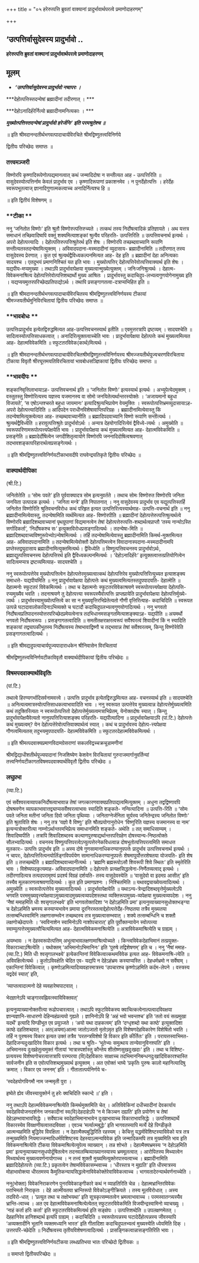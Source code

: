 +++
title = "०५ हरेरुत्पत्ति ब्रुवतां वाक्यानां प्रादुर्भावार्थपरत्वे प्रमाणोदाहरणम्"

+++


## ‘उत्पत्तिर्वासुदेवस्य प्रादुर्भावो ..

**हरेरुत्पत्ति ब्रुवतां वाक्यानां प्रादुर्भावार्थपरत्वे प्रमाणोदाहरणम्**

## **मूलम्**

- ***‘उत्पत्तिर्वासुदेवस्य प्रादुर्भावो नचापरः ।***

***देहोत्पत्तिस्तदन्येषां ब्रह्मादीनां तदीरणात् । ***

***देहोऽनादिर्हरेर्नित्यो ब्रह्मादीनामनित्यकाः । ***

***मुख्योत्पत्तिस्तदन्येषां प्रादुर्भावो हरेर्जनिः’ इति परमश्रुतेश्च ॥***

॥ इति श्रीमदानन्दतीर्थभगवत्पादाचार्यविरचिते श्रीमद्विष्णुतत्त्वविनिर्णये

द्वितीयः परिच्छेदः समाप्तः ॥

### **तत्त्वमञ्जरी**

विष्णोरपि कृष्णादिरूपेणोत्पद्यमानत्वात् कथं जन्मादिदोषा न सन्तीत्यत आह - उत्पत्तिरिति ॥ वासुदेवस्योत्पत्तिर्नाम केवलं प्रादुर्भाव एव । कृष्णादिरूपाणां प्रकाशनमेव । न पुनर्देहोत्पत्तिः । हरेर्देहः स्वरूपभूतत्वाज् ज्ञानादिगुणात्मकत्वाच्च अनादिर्नित्यश्च हि ॥

॥ इति द्वितीयं विशेषणम् ॥

### **टीका **

ननु ‘जनितोत विष्णोः’ इति श्रुतौ विष्णोरुत्पत्तिरुच्यते । तत्कथं तस्य निर्दोषत्वादिकं प्रतिज्ञायते । अथ यत्तत्र समाधानं तच्छिवादिष्वपि वक्तुं शक्यमित्याशङ्कां श्रुत्यैव परिहरति- उत्पत्तिरिति ॥ उत्पत्तिवचनार्थ इत्यर्थः । अपरो देहोत्पत्त्यादिः । देहोत्पत्तिरुत्पत्तिश्रुतेरर्थ इति शेषः । विष्णोरपि तच्छब्दवाच्यानि रूपाणि सन्तीत्यतस्तदन्येषामित्युक्तम् । अविवादपदाना-मस्मदादीनां व्युदासाय- ब्रह्मादीनामिति ॥ तदीरणात् तस्य वासुदेवस्य प्रेरणात् । कुत एवं श्रुत्यर्थद्वैविध्यकल्पनमित्यत आह- देह इति ॥ ब्रह्मादीनां देहा अनित्यकाः सादयश्च । एतदुभयं प्रमाणनिश्चितं यत इति भावः । मुख्योत्पत्तिर् देहोत्पत्तिरेवोत्पत्तिवाक्यार्थ इति शेषः । यद्यपीय-मप्यमुख्या । तथाऽपि प्रादुर्भावापेक्षया मुख्यत्वान्मुख्येत्युक्तम् । जनिःजनिश्रुत्यर्थः । देहात्म-विवेकमनाश्रित्य देहोत्पत्तिरेवोत्पत्तिशब्दार्थो मुख्य आश्रितः । प्रादुर्भावस्तु कदाचिदुप-लभ्यत्वगुणयोगेनामुख्य इति । यद्यप्ययमुत्तरपरिच्छेदप्रतिपाद्योऽर्थः । तथापि प्रसङ्गागतत्वा-दत्राप्यभिहित इति ॥

॥ इति श्रीमदानन्दतीर्थभगवत्पादाचार्यविरचितस्य श्रीमद्विष्णुतत्त्वविनिर्णयस्य टीकायां श्रीमज्जयतीर्थमुनिविरचितायां द्वितीयः परिच्छेदः समाप्तः ॥

### **भावबोधः **

उत्पत्तिःप्रादुर्भाव इत्येतद्विरुद्धमित्यत आह-उत्पत्तिवचनस्यार्थ इतीति ॥ एवमुत्तरत्रापि द्रष्टव्यम् । सादयश्चेति ॥ सादित्वस्योत्पत्तिसाधकत्वात् । अनादिरित्युक्तत्वाच्चेति भावः । प्रादुर्भावापेक्षया देहोत्पत्तेः कथं मुख्यत्वमित्यत आह- देहात्मविवेकमिति ॥ स्फुटतरविवेक(कार्थ)मित्यर्थः ।

॥ इति श्रीमदानन्दतीर्थभगवत्पादाचार्यविरचितश्रीमद्विष्णुतत्त्वविनिर्णयस्य श्रीमज्जयतीर्थपूज्यचरणविरचिताया टीकाया विवृतौ श्रीरघूत्तमयतिविरचितायां भावबोधसञ्ज्ञिकायां द्वितीयः परिच्छेदः समाप्तः ॥

### **भावदीपः **

शङ्कानिवृत्तिलाभायाऽह- उत्पत्तिवचनार्थ इति ॥ ‘जनितोत विष्णोः’ इत्यस्यार्थ इत्यर्थः । अभ्युपेत्येदमुक्तम् । वस्तुतस्तु विष्णोरित्यस्य यज्ञस्य यजमानस्य वा सोमो जनयितेत्यर्थान्तरस्योक्तेः । ‘अजायमानो बहुधा विजायते’, ‘स एषोऽन्तश्चरते बहुधा जायमानः’ इत्यादिश्रुत्यभिप्रायेण वेयमुक्तिः । स्वरूपोत्पत्तिभ्रमव्युदासायाऽह- अपरो देहोत्पत्त्यादिरिति ॥ आदिपदेन पराधीनविशेषावाप्तिपरिग्रहः । ब्रह्मादीनामित्येवास्तु किं तदन्येषामित्युक्त्येत्यत आह- तच्छब्दवाच्यानीति ॥ ब्रह्मादिपदवाच्यानि विष्णो रूपाणि सन्तीत्यर्थः । श्रुत्यर्थद्वैविध्येति ॥ हरावुत्पत्तिश्रुतेः प्रादुर्भावोऽर्थः । अन्यत्र देहयोगादिरित्येवं द्वैविध्ये-त्यर्थः । अमुख्येति ॥ स्वरूपपरिणामरूपोत्पत्त्यपेक्षयेति भावः । प्रादुर्भावापेक्षया कथं मुख्यत्वमित्यत आह- देहात्मविवेकमिति ॥ प्रसङ्गेति ॥ ब्रह्मादेर्दोषित्वेन जगदीशितृत्वायोगे विष्णोरपि जननादिदोषित्वश्रवणात् तदभावशङ्कापरिहारार्थत्वप्रसङ्गेत्यर्थः ।

॥ इति श्रीमद्विष्णुतत्त्वविनिर्णयटीकाभावदीपे राघवेन्द्रयतिकृते द्वितीयः परिच्छेदः ॥

### **वाक्यार्थदीपिका**

(श्री.टि.)

जनितोतेति ॥ ‘सोमः पवते’ इति पूर्ववाक्यादत्र सोम इत्यनुवर्तते । तथाच सोमः विष्णोरुत विष्णोरपि जनिता जनयिता उत्पादक इत्यर्थः । ‘जनिता मन्त्रे’ इति निपातनात् । ननु वासुदेवस्य प्रादुर्भाव एव यद्युत्पत्तिस्तर्हि जनितोत विष्णोरिति श्रुतिवचनविरोधः कथं परिहृत इत्यत उत्पत्तिरित्यस्यार्थमाह- उत्पत्ति-वचनार्थ इति ॥ ननु ब्रह्मादीनामित्येवास्तु, तदन्येषामिति व्यर्थमित्यत आह- विष्णोरपीति ॥ ब्रह्मादीनां देहोत्पत्तेरुत्पत्तिश्रुत्यर्थत्वे विष्णोरपि ब्रह्मादिशब्दवाच्यानां पृथग्रूपाणां विद्यमानत्वेन तेषां देहोत्पत्तेरुत्पत्ति-शब्दार्थत्वप्राप्तौ ‘तस्य नान्योऽस्ति सर्गादिकर्ता’, ‘निर्दोषकश्च सः’ इत्युक्तविरोधप्रसङ्गादित्यर्थः । तदन्येषा-मिति ॥ ब्रह्मादिशब्दवाच्यविष्णुरूपेभ्योऽन्येषामित्यर्थः । तर्हि तदन्येषामित्येवास्तु ब्रह्मादीनामिति किमर्थ-मुक्तमित्यत आह- अविवादपदानामिति ॥ तदन्येषामित्येवोक्तौ देहोत्पत्तिमत्त्वेन विवादानास्पदाना-मस्मदादीनामपि प्राप्तेस्तद्व्युदासाय ब्रह्मादीनामित्युक्तमित्यर्थः। द्वैविध्येति ॥ विष्णूत्पत्तिवचनस्य प्रादुर्भावोऽर्थः, ब्रह्माद्युत्पत्तिवचनस्य देहोत्पत्तिरर्थ इति द्वैविध्यकल्पनमित्यर्थः । ‘देहोऽनादिर्हरेः’ इत्युक्तत्वात्तत्प्रतियोगित्वेन सादित्वमप्यत्र द्रष्टव्यमित्याह- सादयश्चेति ॥

ननु स्वरूपोत्पत्तेरेव मुख्योत्पत्तित्वेन देहोत्पत्तेरमुख्यत्वात्कथं देहोत्पत्तिरेव मुख्योत्पत्तिरित्युच्यत इत्याशङ्क्य समाधत्ते- यद्यपीयमिति ॥ ननु प्रादुर्भावापेक्षया देहोत्पत्तेः कथं मुख्यत्वमित्यतस्तदुपपादयति- देहात्मेति ॥ देहात्मनोः स्फुटतरं विवेकमित्यर्थः । तथा च देहात्मनोः स्फुटतरविवेकाश्रयणे स्वरूपोत्पत्त्यपेक्षया देहोत्पत्ति-रप्यमुख्यैव भवति । तदनाश्रयणे तु देहोत्पत्त्या स्वरूपस्यैवोत्पत्तिः प्राप्तप्रायेति प्रादुर्भावापेक्षया देहोत्पत्तिर्मुख्ये-त्यर्थः । प्रादुर्भावस्यामुख्योत्पत्तित्वे का सा न मुख्यवृत्तिरभिप्रेतेत्यतो गौणी वृत्तिरित्याह- कदाचिदिति ॥ स्वरूपत उत्पन्ने घटादावालोकादिनाऽभिव्यक्ते च घटादौ कदाचिदुपलभ्यत्वगुणयोगादित्यर्थः । ननु भगवतो निर्दोषत्वप्रतिपादनस्योत्तरपरिच्छेदप्रमेयत्वेनात्र तदभिधानमसङ्गतमित्याशङ्क्याऽह- यद्यपीति ॥ अयमर्थो भगवतो निर्दोषत्वरूपः । प्रसङ्गागतत्वादिति ॥ समतीतक्षराक्षरत्वरूपं सर्वेश्वरत्वं शिवादीनां किं न स्यादिति शङ्कायां तद्व्यापकीभूतस्य निर्दोषत्वस्य तेष्वभावाद्विष्णौ च तद्भावान्न तेषां सर्वेश्वरत्वम्, किन्तु विष्णोरेवेति प्रसङ्गागतत्वादित्यर्थः ।

॥ इति श्रीमद्यदुपत्याचार्यपूज्यपादाराधकेन श्रीनिवासेन विरचितायां

श्रीमद्विष्णुतत्त्वविनिर्णयटीकाविवृतौ वाक्यार्थदीपिकायां द्वितीयः परिच्छेदः ॥

### **विषमपदवाक्यार्थविवृतिः**

(पां.टि.)

तथात्वे हिरण्यगर्भादिसर्वनामवत्त्वे । उत्पत्तिः प्रादुर्भाव इत्येतद्विरुद्धमित्यत आह- वचनस्यार्थ इति ॥ सादयश्चेति ॥ अनित्यत्वमात्रस्योत्पत्तिसाधकत्वाभावादिति भावः । ननु स्वरूपत उत्पत्तेरेव मुख्यत्वान्न देहोत्पत्तेर्मुख्यत्वमिति कथं तदुक्तिरित्यतः न स्वरूपोत्पत्तितो देहोत्पत्तेर्मुख्यत्वमत्राभिप्रेतम्, येनोक्तदोषः स्यात् । किन्तु प्रादुर्भावापेक्षयैवेत्यतो नानुपपत्तिरित्याशङ्क्य परिहरति- यद्यपीत्यादिना ॥ प्रादुर्भावापेक्षयाऽपि (पां.टि.) देहोत्पत्तेः कथं मुख्यत्वम्? येन देहोत्पत्तेरेवोत्पत्तिवाक्यार्थत्वं स्यात् । कथं च प्रादुर्भावस्य देहोत्प-त्त्यपेक्षया गौणत्वमित्यतस् तदुभयमुपपादयति- देहात्मविवेकमिति ॥ स्फुटतरदेहात्मविवेकमित्यर्थः ।

॥ इति श्रीमत्पदवाक्यप्रमाणविदामग्रेसराणां सकलविद्वच्चक्रचूडामणीनां

श्रीमद्विद्याधीशतीर्थपूज्यपादानां निजशिष्येण केशवेन विरचितायां गुरुराजमार्गानुवर्तिन्यां तत्त्वनिर्णयटीकागतविषमपदवाक्यार्थविवृतौ द्वितीयः परिच्छेदः ॥

### **लघुप्रभा**

(व्या.टि.)

एवं सर्वेश्वरत्वव्यापकनिर्दोषत्वाभावान्न तेषां जगत्कारणवाक्यप्रतिपाद्यत्वमित्युक्तम् । अधुना तद्वद्विष्णावपि दोषश्रवणेन व्यापकाभावात्तद्व्याप्यसर्वेश्वरत्वाभावः स्यादिति शङ्कते- नन्वित्यादिना ॥ उत्पत्ति-रिति ॥ ‘सोमः पवते जनिता मतीनां जनिता दिवो जनिता पृथिव्याः । जनिताग्नेर्जनिता सूर्यस्य जनितेन्द्रस्य जनितोत विष्णोः’ इति श्रुताविति शेषः । ननु तत्र ‘यज्ञो वै विष्णुः’ इति श्रौतप्रयोगानुरोधेन ‘विष्णुरिति यज्ञस्य यजमानस्य वा नाम’ इत्यन्यत्रोक्तरीत्या नाम्नोऽर्थान्तरमभिप्रेत्य समाधानमिति शङ्कते- अथेति ॥ तत् समाधिसाम्यम् । शिवादिष्वपीति । तत्रापि शिवादिशब्दस्य कल्याणपुरुषाद्यर्थान्तरपरिग्रहेण दोषस्यान्य-निष्ठत्वोक्तेः सौलभ्यादित्यर्थः । वचनस्य विष्णूत्पत्तिपरत्वेऽप्युत्पत्तेरनेकविधत्वान्न दोषभूतोत्पत्तिपरत्वमिति समाधत्त मूलकारः- उत्पत्तिः प्रादुर्भाव इति ॥ अस्य दोषे गुणसामानाधिकरण्यानुपपत्तेः प्रादुर्भाव उत्पत्तिवचनार्थ इत्यर्थः । न चापरः, देहोत्पत्तिरित्यनयोर्लिङ्गविपर्ययेण सामानाधिकरण्यानुपपत्तेः शेषमापूर्योत्तरशेषतया योजयति- इति शेष इति ॥ तत्तच्छब्देति ॥ ब्रह्मादिशब्दवाच्यानीत्यर्थः । ‘ब्रह्मणि ब्रह्मरूपोऽसौ शिवरूपी शिवे स्थितः’ इति स्मृतेरिति भावः । विशेष्यपदकृत्यमाह- अविवादपदानामिति ॥ देहोत्पत्तेः प्रत्यक्षसिद्धत्वेना-निर्णेतव्यत्वाद् इत्यर्थः । तदीरणादित्यत्र तत्पदपरामृश्यं प्रदर्श्य विग्रहं दर्शयति- तस्य वासुदेवस्येति ॥ ‘वासुदेवो वा इदमग्र आसीत्’ इति तस्यैव मूलकारणत्वश्रवणादित्यर्थः । कुत इति प्रमाणप्रश्नः । निश्चितमिति ॥ यथावद्व्याख्येयत्वादित्यर्थः । अमुख्येति ॥ स्वरूपोत्पत्तेरेव मुख्यत्वादित्यर्थः । प्रादुर्भावापेक्षयेति ॥ यथाऽन्य-त्रेन्द्रादिशब्दवृत्तेर्मुख्यत्वेऽपि भगवति परममुख्यवृत्त्यपेक्षयाऽमुख्यत्वादमुख्यत्वव्यपदेशस्तथा व्यक्तिरूपामुख्य-व्यपेक्षया मुख्यत्वव्यपदेशः । ननु ‘नैषां ममाहमिति धीः श्वसृगालभक्ष्ये’ इति भागवतोक्तदिशा ‘न देहोऽहमिति प्रमा’ इत्यनुव्याख्यानसुधोक्तभङ्ग्या च देहोऽहमिति भ्रमस्य कस्याप्यभावेन प्रमाया दूरनिरस्तत्वाद्देहोत्पत्तेर्देह-निष्ठतया तत्रैव मुख्यतया तत्सम्बन्धिस्वामिनि लक्षणासम्भवेन तच्छब्दस्य तत्र मुख्यत्वासम्भवात् । शक्ये तत्सम्बन्धिनि च शक्तौ लक्षणोच्छेदापत्तेः । ‘स्वविनाशेन स्वामिनोऽपि नाशोपचारात्’ इति पूर्वोक्तन्यायेन स्वोत्पत्त्या स्वाम्युत्पत्तेरमुख्यत्वौचित्यमित्यत आह- देहात्मविवेकमनाश्रित्येति ॥ अत्राविवेकमाश्रित्येति च ग्राह्यम् ।

अयम्भावः । न देहस्वरूपोत्पत्तिम् अभूत्वाभावलक्षणामाश्रित्योच्यते । किन्त्वविवेकदेहाभिमानं तत्प्रयुक्त-विकारञ्चाऽश्रित्येति । यथोक्तम् ‘अभिमानोऽभिमानिनः’ इति ‘पुरुषे तद्विशेषणम्’ इति च । ननु ‘नैषां ममाह-(व्या.टि.) मिति धीः श्वसृगालभक्ष्ये’ इत्येकान्तिनां विवेकित्वात्कथमविवेक इत्यत आह- विवेकमनाश्रि-त्येति ॥ अविवक्षित्वेत्यर्थः । कुतोऽविवक्षेति चेदित एव- यद्यपि न देहेऽहंभ्रमः कस्याप्यस्ति । देहधर्मभ्रमो न सर्वेषाम् । एकान्तिनां विवेकित्वात् । कृष्णोऽहमित्यादिव्यवहारमात्रस्य ‘उपचारश्च कृष्णोऽहमिति कर्दम-लेपने । वस्त्रस्य यद्वदेवं स्यात्’ इति,

‘व्याप्तत्वादात्मनो देहे व्यवहारेष्वपाटवात् ।

भेदज्ञानेऽपि चाङ्गारवह्निवत्स्वाविविक्तवत्’

इत्यनुव्याख्यानोक्तरीत्या रूढोपचारत्वात् । तथाऽपि स्फुटविवेकस्य क्वाचित्कत्वेनाल्पत्वादविवक्षया ज्ञान्यज्ञानि-साधारणो देहिन्यहंप्रत्ययो गृह्यते । ज्ञानिनोऽपि हि ‘अहं भवो भवन्तश्च’ इति ‘ततो वयं सत्प्रमुखा यदर्थे’ इत्यादि पिण्डीभूत एव प्रयुञ्जते । ‘अयो यथा दाहकत्वम्’ इति ‘दग्धृशब्दो यथा काष्ठे’ इत्युक्तदिशा काष्ठे दहतिशब्दवत् ।
अत(अयमा)आत्मा जातोऽजातो मृतोऽमृत इति विशेषणदेहविकारेण विशेषितो भवति । तर्हि न पुरुषस्य विकार इत्यत उक्तं तत्रैव ‘परतन्त्रविशेषो हि विकार इति कीर्तितः’ इति । परायत्तस्वाभिमत-देहादिजन्यदुःखादिरेव विकार इत्यर्थः । तथा च श्रुतिः- ‘भूतेभ्यः समुत्थाय तान्येवानुविनश्यति’ इति । अभिमानस्य दुःखहेतुत्वमुक्तं गीतायां ‘मात्रास्पर्शास्तु कौन्तेय शीतोष्णसुखदुःखदाः’ इति । तथा च विशिष्ट-प्रत्ययस्य विशेष्यगोचरत्वात्तत्रापि परम्परया (वि)देहविकारः साक्षाच्च तदभिमाननिबन्धनदुःखादिविकारश्चास्ति सार्वजनीन इति स एवोत्पत्तिशब्दमुख्यार्थ इत्युक्तम् । अत एवोक्तं भाष्ये ‘प्रकृतिः पुरुषः कालो महानित्यादिषु क्रमात् । विकार एव जननम्’ इति । गीतातात्पर्यनिर्णये च-

‘स्वदेहयोगविगमौ नाम जन्ममृती पुरा ।

इष्येते ह्येव जीवस्यायुक्तेर्न तु हरेः क्वचिदिति स्कान्दे ॥’ इति ।

ननु तथाऽपि देहात्मविवेकमनाश्रित्येति किमर्थमुक्तमिति चेत् । अतिविवेकिनां दधीच्यादीनां देवकार्याय स्वदेहवियोजनदर्शनेन जनकादीनां स्व(वि)देहदाहेऽपि ‘न मे किञ्चन दह्यति’ इति प्रयोगेण च तेषां देहेऽहम्भावाभावसिद्धेः । सर्वेषाञ्च स्वदेहाभिमानाभावेन दुःखाभावाच्च विकाराभावसिद्धेः । उत्पत्तिशब्दार्थे विकारस्येव विवक्षणीयत्वात्तदविवक्षा । एवञ्च ‘मर्त्यात्मबुद्धेः’ इति भागवतस्यापि मर्त्ये देहे पिण्डीकृते आत्मन्यहमिति बुद्धिरेव विवक्षिता । न देहात्मैक्यबुद्धिरिति रहस्यम् । केचित्तु यद्धर्मविशिष्टस्याविवेको यत्र तत्र तन्मुख्यमिति नियमाज्जन्मादिधर्मविशिष्टस्य देहस्याऽत्मन्यविवेक इति जन्मादिकमपि तत्र मुख्यमिति भाव इति विवेकमनाश्रित्येति टीकया विवेकमाश्रित्येत्युपेत्य व्याख्यान् । तन्न शोभते । देहात्मैक्यभ्रमस्य ‘न देहोऽहमिति प्रमा’ इत्यनुव्याख्यानसुधयोर्दूषितत्वेन तदनवलम्बिव्याख्यानस्यास्य भ्रममूलत्वात् । आरोपितस्य मिथ्यात्वेन मिथ्यार्थस्य मुख्यत्ववर्णनायोगाच्च । न तत्त्वं शुक्तौ मुख्यमित्युक्तेरपास्यत्वाच्च । ब्रह्मादीनामिति ब्रह्मादिदेहोत्पत्तेः (व्या.टि.) प्रकृतत्वेन तेषामविवेकासम्भवाच्च । ‘धीरस्तत्र न मुह्यति’ इति धीरमात्रस्य मोहाभावोक्त्या धीरतमस्य कैमुतिकन्यायसिद्धत्वेनाविवेकोक्तेरेवाविवेकत्वाच्च । भागवतादेरन्यार्थवर्णनाच्चेति ।

ननु(भोक्ता) विवेकनिराकरणेन पुनरविवेकाङ्गीकारे कथं न व्याहतिरिति चेन्न । देहात्मभ्रान्तिरविवेकः पराभिमतो निराकृतः । देहे आत्मीयतया भ्रान्तिरूपो विवेकोऽङ्गीक्रियते । तस्य मूलविरोधात् । अस्य तदविरो-धात् । ‘प्रत्युत तथा च तक्षोभयथा’ इति सूत्रकृत्सम्मतत्वेन भ्रमत्वाभावाच्च । परमस्वातन्त्र्यस्यैव भ्रान्ति-त्वाच्च । अत एव देहात्मविवेकमनाश्रित्येत्येतत् स्फुटतरविवेकमिति विजयीन्द्रस्वामिनो व्याचख्युः । ‘नाहं कर्ता हरिः कर्ता’ इति स्फुटतरविवेकमित्यर्थ इति सङ्क्षेपः । उत्पत्तिशब्देति ॥ उपलक्षणमेतत् । देहहानिरेव हानिशब्दार्थ इत्यपि ग्राह्यम् । कदाचिदिति ॥ स्वरूपोत्पन्नस्य घटादेर्देहोत्पन्नस्य जीवस्यापि ‘अव्यक्तादीनि भूतानि व्यक्तमध्यानि भारत’ इति गीतादिशा कदाचिदुपलभ्यत्वं मुख्यस्येति ध्येयमिति दिक् । उत्तरपरि-च्छेदेति ॥ निर्दोषत्वस्य तृतीयविशेषणत्वादित्यर्थः । प्रासङ्गिकत्वान्नासङ्गतिरिति भावः ।

॥ इति श्रीमद्विष्णुतत्त्वविनिर्णयटीकया लब्धप्रतिभया भातः परिच्छेदो द्वितीयकः ॥

॥ समाप्तो द्वितीयपरिच्छेदः ॥

